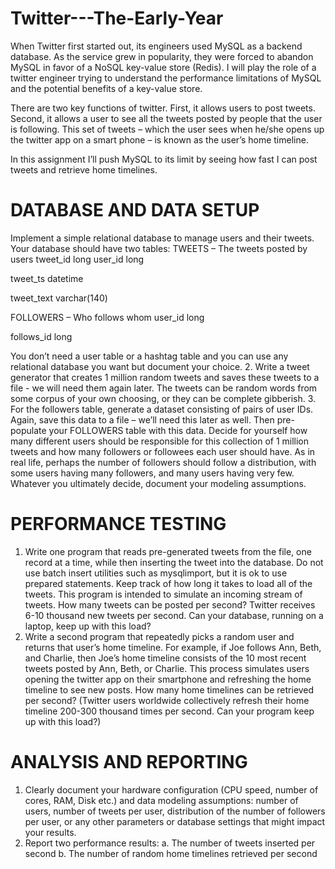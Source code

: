 # Twitter---The-Early-Year

When Twitter first started out, its engineers used MySQL as a backend database. As the service grew in popularity,
they were forced to abandon MySQL in favor of a NoSQL key-value store (Redis). I will play the role of a twitter engineer trying to understand 
the performance limitations of MySQL and the potential benefits of a key-value store.

There are two key functions of twitter. First, it allows users to post tweets. Second, it allows a user to see all the tweets posted by people that
the user is following. This set of tweets – which the user sees when he/she opens up the twitter app on a smart phone – is known as the user’s home timeline.

In this assignment I’ll push MySQL to its limit by seeing how fast I can post tweets and retrieve home timelines.

# DATABASE AND DATA SETUP
Implement a simple relational database to manage users and their tweets. Your database should have two tables:
TWEETS – The tweets posted by users tweet_id long
user_id long

tweet_ts datetime

tweet_text varchar(140)

FOLLOWERS – Who follows whom user_id long

follows_id long

You don’t need a user table or a hashtag table and you can use any relational database you want but document your choice.
2. Write a tweet generator that creates 1 million random tweets and saves these tweets to a file - we will need them again later. The tweets can be random words from some corpus of your own choosing, or they can be complete gibberish.
3. For the followers table, generate a dataset consisting of pairs of user IDs. Again, save this data to a file – we’ll need this later as well. Then pre-populate your FOLLOWERS table with this data. Decide for yourself how many different users should be responsible for this collection of 1 million tweets and how many followers or followees each user should have. As in real life, perhaps the number of followers should follow a distribution, with some users having many followers, and many users having very few. Whatever you ultimately decide, document your modeling assumptions.

# PERFORMANCE TESTING
1. Write one program that reads pre-generated tweets from the file, one record at a time, while then inserting the tweet into the database. Do not use batch insert utilities such as mysqlimport, but it is ok to use prepared statements. Keep track of how long it takes to load all of the tweets. This program is intended to simulate an incoming stream of tweets. How many tweets can be posted per second? Twitter receives 6-10 thousand new tweets per second. Can your database, running on a laptop, keep up with this load?
2. Write a second program that repeatedly picks a random user and returns that user’s home timeline. For example, if Joe follows Ann, Beth, and Charlie, then Joe’s home timeline consists of the 10 most recent tweets posted by Ann, Beth, or Charlie. This process simulates users opening the twitter app on their smartphone and refreshing the home timeline to see new posts. How many home timelines can be retrieved per second? (Twitter users worldwide collectively refresh their home timeline 200-300 thousand times per second. Can your program keep up with this load?)


# ANALYSIS AND REPORTING
1. Clearly document your hardware configuration (CPU speed, number of cores, RAM, Disk etc.) and data modeling assumptions: number of users, number of tweets per user, distribution of the number of followers per user, or any other parameters or database settings that might impact your results.
2. Report two performance results:
a. The number of tweets inserted per second
b. The number of random home timelines retrieved per second
